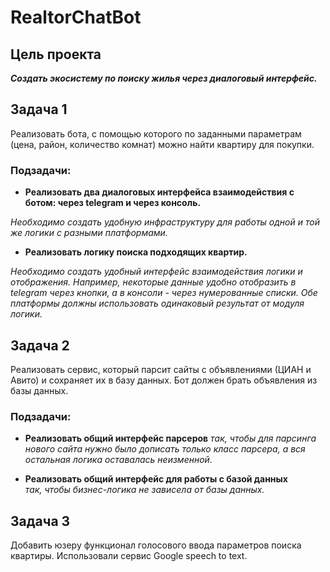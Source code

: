 # RealtorChatBot
## Цель проекта
***Создать экосистему по поиску жилья через диалоговый интерфейс.***


## Задача 1
Реализовать бота, с помощью которого по заданными параметрам (цена, район, количество комнат) можно найти квартиру для покупки.


### Подзадачи:
+ **Реализовать два диалоговых интерфейса взаимодействия с ботом: через telegram и через консоль.**


*Необходимо создать удобную инфраструктуру для работы одной и той же логики с разными платформами.*

+  **Реализовать логику поиска подходящих квартир.**


*Необходимо создать удобный интерфейс взаимодействия логики и отображения. Например, некоторые данные удобно отобразить в telegram через кнопки, а в консоли - через нумерованные списки. Обе платформы должны использовать одинаковый результат от модуля логики.*

## Задача 2
Реализовать сервис, который парсит сайты с объявлениями (ЦИАН и Авито) и сохраняет их в базу данных. Бот должен брать объявления из базы данных.

### Подзадачи:	
+	**Реализовать общий интерфейс парсеров**
        *так, чтобы для парсинга нового сайта нужно было дописать только класс парсера, а вся остальная логика оставалась неизменной.*
        
+	**Реализовать общий интерфейс для работы с базой данных**        
        *так, чтобы бизнес-логика не зависела от базы данных.*
        

## Задача 3
Добавить юзеру функционал голосового ввода параметров поиска квартиры. 
Использовали сервис Google speech to text.
